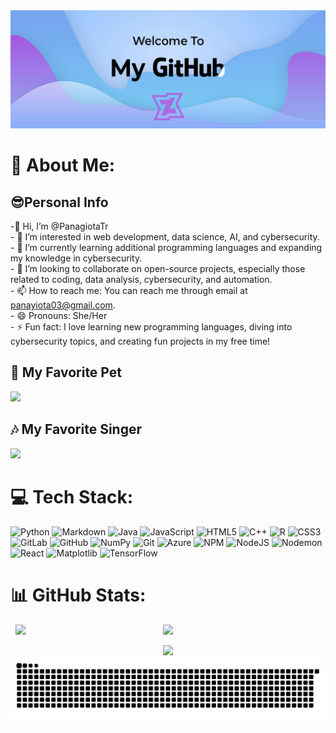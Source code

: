 <img src="https://raw.githubusercontent.com/farizrifqi/farizrifqi/5ef25e14a8805ee83d6f2a98b908fbee290e2e45/x.gif"/>

# 💫 About Me:
## 😎Personal Info
-👋 Hi, I’m @PanagiotaTr<br>- 👀 I’m interested in web development, data science, AI, and cybersecurity.<br>- 🌱 I’m currently learning additional programming languages and expanding my knowledge in cybersecurity.<br>- 💞️ I’m looking to collaborate on open-source projects, especially those related to coding, data analysis, cybersecurity, and automation.<br>- 📫 How to reach me: You can reach me through email at panayiota03@gmail.com.<br>- 😄 Pronouns: She/Her<br>- ⚡ Fun fact: I love learning new programming languages, diving into cybersecurity topics, and creating fun projects in my free time!

## 🐶 My Favorite Pet
<img src="https://media2.giphy.com/media/v1.Y2lkPTc5MGI3NjExcTdrbGU2bjE1ZXhncWRndmRmMDQzam4ydmQ4ZGJ4M3VydG1qNWdhZSZlcD12MV9pbnRlcm5hbF9naWZfYnlfaWQmY3Q9Zw/3oKIPsx2VAYAgEHC12/giphy.gif"/>

## 🎶 My Favorite Singer
<img src="https://media4.giphy.com/media/v1.Y2lkPTc5MGI3NjExeWV0cnRuaG93MTU4MHg3eWhhajY4bzR5YWxjdHIwajQwb2xnb25vYSZlcD12MV9pbnRlcm5hbF9naWZfYnlfaWQmY3Q9Zw/eMhSX1SXK9vs0FoaSR/giphy.gif"/>


# 💻 Tech Stack:
![Python](https://img.shields.io/badge/python-3670A0?style=for-the-badge&logo=python&logoColor=ffdd54) ![Markdown](https://img.shields.io/badge/markdown-%23000000.svg?style=for-the-badge&logo=markdown&logoColor=white) ![Java](https://img.shields.io/badge/java-%23ED8B00.svg?style=for-the-badge&logo=openjdk&logoColor=white) ![JavaScript](https://img.shields.io/badge/javascript-%23323330.svg?style=for-the-badge&logo=javascript&logoColor=%23F7DF1E) ![HTML5](https://img.shields.io/badge/html5-%23E34F26.svg?style=for-the-badge&logo=html5&logoColor=white) ![C++](https://img.shields.io/badge/c++-%2300599C.svg?style=for-the-badge&logo=c%2B%2B&logoColor=white) ![R](https://img.shields.io/badge/r-%23276DC3.svg?style=for-the-badge&logo=r&logoColor=white) ![CSS3](https://img.shields.io/badge/css3-%231572B6.svg?style=for-the-badge&logo=css3&logoColor=white) ![GitLab](https://img.shields.io/badge/gitlab-%23181717.svg?style=for-the-badge&logo=gitlab&logoColor=white) ![GitHub](https://img.shields.io/badge/github-%23121011.svg?style=for-the-badge&logo=github&logoColor=white) ![NumPy](https://img.shields.io/badge/numpy-%23013243.svg?style=for-the-badge&logo=numpy&logoColor=white) ![Git](https://img.shields.io/badge/git-%23F05033.svg?style=for-the-badge&logo=git&logoColor=white) ![Azure](https://img.shields.io/badge/azure-%230072C6.svg?style=for-the-badge&logo=microsoftazure&logoColor=white) ![NPM](https://img.shields.io/badge/NPM-%23CB3837.svg?style=for-the-badge&logo=npm&logoColor=white) ![NodeJS](https://img.shields.io/badge/node.js-6DA55F?style=for-the-badge&logo=node.js&logoColor=white) ![Nodemon](https://img.shields.io/badge/NODEMON-%23323330.svg?style=for-the-badge&logo=nodemon&logoColor=%BBDEAD) ![React](https://img.shields.io/badge/react-%2320232a.svg?style=for-the-badge&logo=react&logoColor=%2361DAFB) ![Matplotlib](https://img.shields.io/badge/Matplotlib-%23ffffff.svg?style=for-the-badge&logo=Matplotlib&logoColor=black) ![TensorFlow](https://img.shields.io/badge/TensorFlow-%23FF6F00.svg?style=for-the-badge&logo=TensorFlow&logoColor=white)
# 📊 GitHub Stats:
<div align="center" style="display: flex; justify-content: center; gap: 10px; flex-wrap: wrap;">
  <img src="https://github-readme-stats.vercel.app/api?username=PanagiotaTr&theme=dark&hide_border=false&include_all_commits=false&count_private=false" width="45%" />
  <img src="https://nirzak-streak-stats.vercel.app/?user=PanagiotaTr&theme=dark&hide_border=false" width="50%" />
</div>

<br/>

<div align="center">
  <img src="https://github-readme-stats.vercel.app/api/top-langs/?username=PanagiotaTr&theme=dark&hide_border=false&include_all_commits=false&count_private=false&layout=compact" width="50%" />
</div>

<picture>
  <source media="(prefers-color-scheme: dark)" srcset="https://raw.githubusercontent.com/PanagiotaTr/PanagiotaTr/output/github-snake-dark.svg" />
  <source media="(prefers-color-scheme: light)" srcset="https://raw.githubusercontent.com/PanagiotaTr/PanagiotaTr/output/github-snake.svg" />
  <img alt="github-snake" src="https://raw.githubusercontent.com/PanagiotaTr/PanagiotaTr/output/github-snake.svg" />
</picture>
